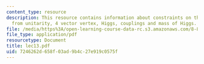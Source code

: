 ```yaml
---
content_type: resource
description: This resource contains information about constraints on the couplings
  from unitarity, 4 vector vertex, Higgs, couplings and mass of Higgs.
file: /media/https%3A/open-learning-course-data-rc.s3.amazonaws.com/8-811-particle-physics-ii-fall-2005/7246262d658f03ad9b4c27e919c0575f_lec13.pdf
file_type: application/pdf
resourcetype: Document
title: lec13.pdf
uid: 7246262d-658f-03ad-9b4c-27e919c0575f
---
```

